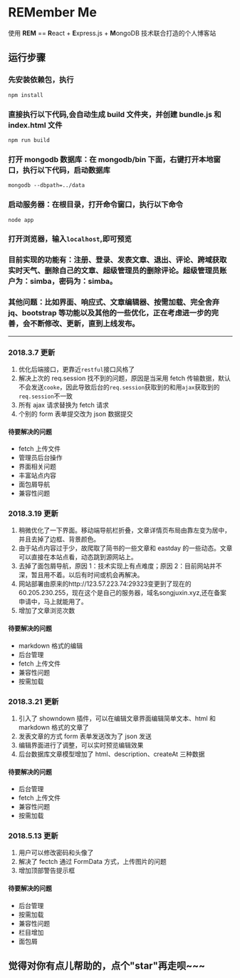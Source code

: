 ﻿# **REM**ember Me

使用 **REM** == **R**eact + **E**xpress.js + **M**ongoDB 技术联合打造的个人博客站

## 运行步骤

### 先安装依赖包，执行

```
npm install
```

### 直接执行以下代码,会自动生成 build 文件夹，并创建 bundle.js 和 index.html 文件

```
npm run build
```

### 打开 mongodb 数据库：在 mongodb/bin 下面，右键打开本地窗口，执行以下代码，启动数据库

```
mongodb --dbpath=../data
```

### 启动服务器：在根目录，打开命令窗口，执行以下命令

```
node app
```

### 打开浏览器，输入`localhost`,即可预览

### 目前实现的功能有：注册、登录、发表文章、退出、评论、跨域获取实时天气、删除自己的文章、超级管理员的删除评论。超级管理员账户为：simba，密码为：simba。

### 其他问题：比如界面、响应式、文章编辑器、按需加载、完全舍弃 jq、bootstrap 等功能以及其他的一些优化，正在考虑进一步的完善，会不断修改、更新，直到上线发布。

---

### 2018.3.7 更新

1. 优化后端接口，更靠近`restful`接口风格了
2. 解决上次的 req.session 找不到的问题，原因是当采用 fetch 传输数据，默认不会发送`cooke`，因此导致后台的`req.session`获取到的和用`ajax`获取到的`req.session`不一致
3. 所有 ajax 请求替换为 fetch 请求
4. 个别的 form 表单提交改为 json 数据提交

#### 待要解决的问题

- fetch 上传文件
- 管理员后台操作
- 界面相关问题
- 丰富站点内容
- 面包屑导航
- 兼容性问题

### 2018.3.19 更新

1. 稍微优化了一下界面。移动端导航栏折叠，文章详情页布局由靠左变为居中，并且去掉了边框、背景颜色。
2. 由于站点内容过于少，故爬取了简书的一些文章和 eastday 的一些动态。文章可以直接在本站点看，动态跳到源网站上。
3. 去掉了面包屑导航，原因 1：技术实现上有点难度；原因 2：目前网站并不深，暂且用不着。以后有时间或机会再解决。
4. 网站部署由原来的http://123.57.223.74:29323变更到了现在的60.205.230.255，现在这个是自己的服务器，域名songjuxin.xyz,还在备案申请中，马上就能用了。
5. 增加了文章浏览次数

#### 待要解决的问题

- markdown 格式的编辑
- 后台管理
- fetch 上传文件
- 兼容性问题
- 按需加载

### 2018.3.21 更新

1. 引入了 showndown 插件，可以在编辑文章界面编辑简单文本、html 和 markdown 格式的文章了
2. 发表文章的方式 form 表单发送改为了 json 发送
3. 编辑界面进行了调整，可以实时预览编辑效果
4. 后台数据库文章模型增加了 html、description、createAt 三种数据

#### 待要解决的问题

- 后台管理
- fetch 上传文件
- 兼容性问题
- 按需加载

### 2018.5.13 更新

1. 用户可以修改密码和头像了
2. 解决了 fectch 通过 FormData 方式，上传图片的问题
3. 增加顶部警告提示框

#### 待要解决的问题

- 后台管理
- 按需加载
- 兼容性问题
- 栏目增加
- 面包屑

## 觉得对你有点儿帮助的，点个"star"再走呗~~~
